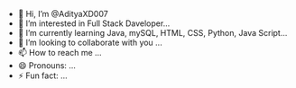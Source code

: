 - 👋 Hi, I’m @AdityaXD007
- 👀 I’m interested in Full Stack Daveloper...
- 🌱 I’m currently learning Java, mySQL, HTML, CSS, Python, Java Script...
- 💞️ I’m looking to collaborate with you ...
- 📫 How to reach me  ...
- 😄 Pronouns: ...
- ⚡ Fun fact: ...

<!---
AdityaXD007/AdityaXD007 is a ✨ special ✨ repository because its `README.md` (this file) appears on your GitHub profile.
You can click the Preview link to take a look at your changes.
--->
